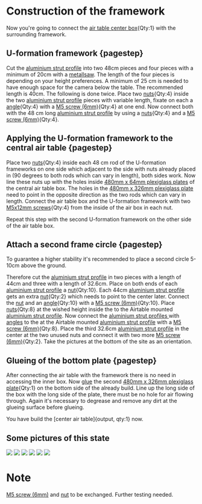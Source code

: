 # Construction of the framework

Now you're going to connect the [air table center box](fromstep){Qty:1} with the surrounding framework.

## U-formation framework {pagestep}

Cut the [aluminium strut profile](framework.yml#20x20Rod) into two 48cm pieces and four pieces with a minimum of 20cm with a [metallsaw](tools.yml#metallsaw). The length of the four pieces is depending on your height preferences. A minimum of 25 cm is needed to have enough space for the camera below the table. The recommended length is 40cm. 
The following is done twice. 
Place two [nuts](connectors.yml#5mmNuts){Qty:4} inside the two [aluminium strut profile](framework.yml#20x20Rod) pieces with variable length, fixate on each a [angle](connectors.yml#5mmNuts_angle){Qty:4} with a [M5 screw (6mm)](screws.yml#m5x6mm_screw){Qty:4} at one end. Now connect both with the 48 cm long [aluminium strut profile](framework.yml#20x20Rod) by using a [nuts](connectors.yml#5mmNuts){Qty:4} and a [M5 screw (6mm)](screws.yml#m5x6mm_screw){Qty:4}.


## Applying the U-formation framework to the central air table {pagestep}

Place two [nuts](connectors.yml#5mmNuts){Qty:4} inside each 48 cm rod of the U-formation frameworks on one side which adjacent to the side with nuts already placed in (90 degrees to both rods which can vary in length), both sides work. Now line these nuts up with the holes inside [480mm x 64mm plexiglass plates](plexiglass.yml#480x64pg) of the central air table box. The holes in the [480mm x 326mm plexiglass plate](plexiglass.yml#480x326pg) need to point in the opposite direction as the two rods which can vary in length.
Connect the air table box and the U-formation framework with two [M5x12mm screws](screws.yml#m5x12mm_screw){Qty:4} from the inside of the air box in each nut. 

Repeat this step with the second U-formation framework on the other side of the air table box.

## Attach a second frame circle {pagestep}

To guarantee a higher stability it's recommended to place a second circle 5-10cm above the ground.

Therefore cut the [aluminium strut profile](framework.yml#20x20Rod) in two pieces with a length of 44cm and three with a length of 32.6cm. Place on both ends of each [aluminium strut profile](framework.yml#20x20Rod) a [nut](connectors.yml#5mmNuts){Qty:10}. Each 44cm [aluminium strut profile](framework.yml#20x20Rod) gets an extra [nut](connectors.yml#5mmNuts){Qty:2} which needs to point to the center later. 
Connect the [nut](connectors.yml#5mmNuts) and an [angle](connectors.yml#5mmNuts_angle){Qty:10} with a [M5 screw (6mm)](screws.yml#m5x6mm_screw){Qty:10}. Place [nuts](connectors.yml#5mmNuts){Qty:8} at the wished height inside the to the Airtable mounted [aluminium strut profile](framework.yml#20x20Rod). Now connect the [aluminium strut profiles ](framework.yml#20x20Rod) with [angles](connectors.yml#5mmNuts_angle) to the at the Airtable mounted [aluminium strut profile](framework.yml#20x20Rod) with a [M5 screw (6mm)](screws.yml#m5x6mm_screw){Qty:8}. Place the third 32.6cm [aluminium strut profile](framework.yml#20x20Rod) in the center at the two unused nuts and connect it with two more [M5 screw (6mm)](screws.yml#m5x6mm_screw){Qty:2}. Take the pictures at the bottom of the site as an orientation.


## Glueing of the bottom plate {pagestep}

After connecting the air table with the framework there is no need in accessing the inner box. Now [glue](tools.yml#acrifix_192) the second [480mm x 326mm plexiglass plate](plexiglass.yml#480x326pg){Qty:1} on the bottom side of the already build. Line up the long side of the box with the long side of the plate, there must be no hole for air flowing through. Again it's necessary to degrease and remove any dirt at the glueing surface before glueing.



You have build the [center air table]{output, qty:1} now.


## Some pictures of this state

![](images/desc_01.jpeg)
![](images/desc_02.jpeg)
![](images/desc_03.jpeg)
![](images/desc_04.jpeg)
![](images/desc_05.jpeg)
![](images/desc_06.jpeg)





# Note
[M5 screw (6mm)](screws.yml#m5x6mm_screw) and [nut](connectors.yml#5mmNuts) to be exchanged. Further testing needed.